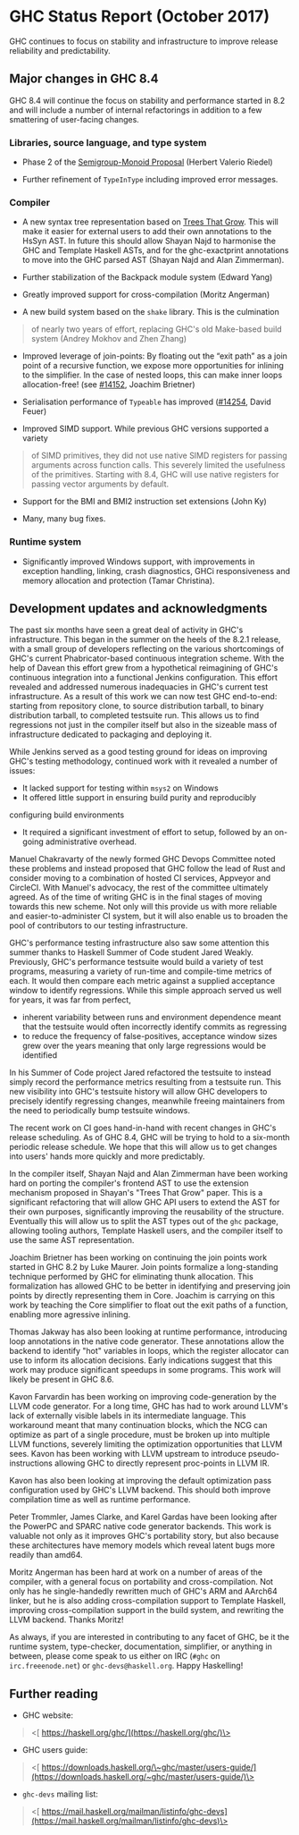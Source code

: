 # GHC Status Report (October 2017)



GHC continues to focus on stability and infrastructure to improve
release reliability and predictability.


## Major changes in GHC 8.4



GHC 8.4 will continue the focus on stability and performance started in 8.2 and
will include a number of internal refactorings in addition to a few smattering
of user-facing changes.


### Libraries, source language, and type system


-  Phase 2 of the [
  Semigroup-Monoid Proposal](https://prime.haskell.org/wiki/Libraries/Proposals/SemigroupMonoid) (Herbert Valerio Riedel)

- Further refinement of `TypeInType` including improved error messages.

### Compiler


-   A new syntax tree representation based on [
  Trees That Grow](http://www.jucs.org/jucs_23_1/trees_that_grow/jucs_23_01_0042_0062_najd.pdf). This will make it easier for external users to add their own annotations to the HsSyn AST.  In future this should allow Shayan Najd to harmonise the GHC and Template Haskell ASTs, and for the ghc-exactprint annotations to move into the GHC parsed AST (Shayan Najd and Alan Zimmerman).

-   Further stabilization of the Backpack module system (Edward Yang)

-   Greatly improved support for cross-compilation (Moritz Angerman)

-   A new build system based on the `shake` library. This is the culmination

>
>
> of nearly two years of effort, replacing GHC's old Make-based build system
> (Andrey Mokhov and Zhen Zhang)
>
>

-   Improved leverage of join-points: By floating out the “exit path” as a join point of a recursive function, we expose more opportunities for inlining to the simplifier. In the case of nested loops, this can make inner loops allocation-free! (see [\#14152](https://gitlab.staging.haskell.org/ghc/ghc/issues/14152), Joachim Brietner)

-   Serialisation performance of `Typeable` has improved ([\#14254](https://gitlab.staging.haskell.org/ghc/ghc/issues/14254), David Feuer)

-   Improved SIMD support. While previous GHC versions supported a variety

>
>
> of SIMD primitives, they did not use native SIMD registers for passing
> arguments across function calls. This severely limited the usefulness of the
> primitives. Starting with 8.4, GHC will use native registers for passing
> vector arguments by default.
>
>

-   Support for the BMI and BMI2 instruction set extensions (John Ky)

-   Many, many bug fixes.

### Runtime system


-   Significantly improved Windows support, with improvements in exception handling, linking, crash diagnostics, GHCi responsiveness and memory allocation and protection (Tamar Christina).

## Development updates and acknowledgments



The past six months have seen a great deal of activity in GHC's infrastructure.
This began in the summer on the heels of the 8.2.1 release, with a small group
of developers reflecting on the various shortcomings of GHC's current
Phabricator-based continuous integration scheme. With the help of Davean this
effort grew from a hypothetical reimagining of GHC's continuous integration into
a functional Jenkins configuration. This effort revealed and addressed numerous
inadequacies in GHC's current test infrastructure. As a result of this work we
can now test GHC end-to-end: starting from repository clone, to source
distribution tarball, to binary distribution tarball, to completed testsuite
run. This allows us to find regressions not just in the compiler itself but also
in the sizeable mass of infrastructure dedicated to packaging and deploying it.



While Jenkins served as a good testing ground for ideas on improving GHC's
testing methodology, continued work with it revealed a number of issues:


- It lacked support for testing within `msys2` on Windows 
- It offered little support in ensuring build purity and reproducibly


configuring build environments


- It required a significant investment of effort to setup, followed by an
  on-going administrative overhead.


Manuel Chakravarty of the newly formed GHC Devops Committee noted these problems
and instead proposed that GHC follow the lead of Rust and consider moving to a combination of hosted
CI services, Appveyor and CircleCI. With Manuel's advocacy, the rest
of the committee ultimately agreed. As of the time of writing GHC is in the
final stages of moving towards this new scheme. Not only will this provide us
with more reliable and easier-to-administer CI system, but it will also
enable us to broaden the pool of contributors to our testing infrastructure.



GHC's performance testing infrastructure also saw some attention this summer
thanks to Haskell Summer of Code student Jared Weakly. Previously, GHC's
performance testsuite would build a variety of test programs, measuring a
variety of run-time and compile-time metrics of each. It would then compare each
metric against a supplied acceptance window to identify regressions. While this
simple approach served us well for years, it was far from perfect,


- inherent variability between runs and environment dependence meant that the testsuite would often incorrectly identify commits as regressing
- to reduce the frequency of false-positives, acceptance window sizes grew over the years meaning that only large regressions would be identified


In his Summer of Code project Jared refactored the testsuite to instead simply
record the performance metrics resulting from a testsuite run. This new
visibility into GHC's testsuite history will allow GHC developers to precisely
identify regressing changes, meanwhile freeing maintainers from the need to
periodically bump testsuite windows.



The recent work on CI goes hand-in-hand with recent changes in GHC's release
scheduling. As of GHC 8.4, GHC will be trying to hold to a six-month periodic
release schedule. We hope that this will allow us to get changes into users'
hands more quickly and more predictably.



In the compiler itself, Shayan Najd and Alan Zimmerman have been working hard on
porting the compiler's frontend AST to use the extension mechanism proposed
in Shayan's "Trees That Grow" paper. This is a significant refactoring that will
allow GHC API users to extend the AST for their own purposes, significantly
improving the reusability of the structure. Eventually this will allow us to
split the AST types out of the `ghc` package, allowing tooling authors, Template
Haskell users, and the compiler itself to use the same AST representation.



Joachim Brietner has been working on continuing the join points work started
in GHC 8.2 by Luke Maurer. Join points formalize a long-standing technique performed
by GHC for eliminating thunk allocation. This formalization has allowed GHC to
be better in identifying and preserving join points by directly representing
them in Core. Joachim is carrying on this work by teaching the Core simplifier
to float out the exit paths of a function, enabling more agressive inlining.



Thomas Jakway has also been looking at runtime performance, introducing loop
annotations in the native code generator. These annotations allow the backend to
identify "hot" variables in loops, which the register allocator can use to
inform its allocation decisions. Early indications suggest that this work may
produce significant speedups in some programs. This work will likely be present
in GHC 8.6.



Kavon Farvardin has been working on improving code-generation by the LLVM code
generator. For a long time, GHC has had to work around LLVM's lack
of externally visible labels in its intermediate language. This workaround meant
that many continuation blocks, which the NCG can optimize as
part of a single procedure, must be broken up into multiple LLVM functions, 
severely limiting the optimization opportunities that LLVM sees. Kavon has been
working with LLVM upstream to introduce pseudo-instructions allowing
GHC to directly represent proc-points in LLVM IR.



Kavon has also been looking at improving the default optimization pass
configuration used by GHC's LLVM backend. This should both improve compilation
time as well as runtime performance.



Peter Trommler, James Clarke, and Karel Gardas have been looking after the
PowerPC and SPARC native code generator backends. This work is valuable not only
as it improves GHC's portability story, but also because these architectures
have memory models which reveal latent bugs more readily than amd64.



Moritz Angerman has been hard at work on a number of areas of the compiler, with
a general focus on portability and cross-compilation. Not only has he
single-handedly rewritten much of GHC's ARM and AArch64 linker, but he is also
adding cross-compilation support to Template Haskell, improving
cross-compilation support in the build system, and rewriting the LLVM backend.
Thanks Moritz!



As always, if you are interested in contributing to any facet of GHC,
be it the runtime system, type-checker, documentation, simplifier, or anything in
between, please come speak to us either on IRC (`#ghc` on
`irc.freeenode.net`) or `ghc-devs@haskell.org`. Happy Haskelling!


## Further reading


-   GHC website:

>
>
> \<[ https://haskell.org/ghc/](https://haskell.org/ghc/)\>
>
>

-   GHC users guide:

>
>
> \<[
> https://downloads.haskell.org/\~ghc/master/users-guide/](https://downloads.haskell.org/~ghc/master/users-guide/)\>
>
>

-   `ghc-devs` mailing list:

>
>
> \<[
> https://mail.haskell.org/mailman/listinfo/ghc-devs](https://mail.haskell.org/mailman/listinfo/ghc-devs)\>
>
>

